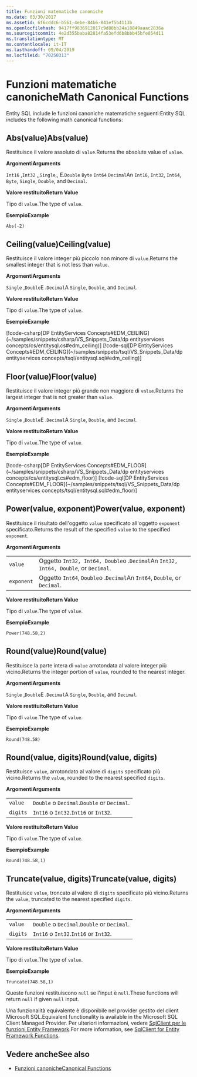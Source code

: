 ```yaml
---
title: Funzioni matematiche canoniche
ms.date: 03/30/2017
ms.assetid: 6f6cddc6-b561-4ebe-84b6-841ef5b4113b
ms.openlocfilehash: 9417ff9836912017c9d88bb24a18849aaac2836a
ms.sourcegitcommit: 4e2d355baba82814fa53efd6b8bbb45bfe054d11
ms.translationtype: MT
ms.contentlocale: it-IT
ms.lasthandoff: 09/04/2019
ms.locfileid: "70250313"
---
```

# <a name="math-canonical-functions"></a><span data-ttu-id="135b3-102">Funzioni matematiche canoniche</span><span class="sxs-lookup"><span data-stu-id="135b3-102">Math Canonical Functions</span></span>

<span data-ttu-id="135b3-103">Entity SQL include le funzioni canoniche matematiche seguenti:</span><span class="sxs-lookup"><span data-stu-id="135b3-103">Entity SQL includes the following math canonical functions:</span></span>
  
## <a name="absvalue"></a><span data-ttu-id="135b3-104">Abs(value)</span><span class="sxs-lookup"><span data-stu-id="135b3-104">Abs(value)</span></span>

<span data-ttu-id="135b3-105">Restituisce il valore assoluto di `value`.</span><span class="sxs-lookup"><span data-stu-id="135b3-105">Returns the absolute value of `value`.</span></span>

<span data-ttu-id="135b3-106">**Argomenti**</span><span class="sxs-lookup"><span data-stu-id="135b3-106">**Arguments**</span></span>

<span data-ttu-id="135b3-107">`Int16` ,`Int32` ,,`Single`,, E.`Double` `Byte` `Int64` `Decimal`</span><span class="sxs-lookup"><span data-stu-id="135b3-107">An `Int16`, `Int32`, `Int64`, `Byte`, `Single`, `Double`, and `Decimal`.</span></span>

<span data-ttu-id="135b3-108">**Valore restituito**</span><span class="sxs-lookup"><span data-stu-id="135b3-108">**Return Value**</span></span>

<span data-ttu-id="135b3-109">Tipo di `value`.</span><span class="sxs-lookup"><span data-stu-id="135b3-109">The type of `value`.</span></span>

<span data-ttu-id="135b3-110">**Esempio**</span><span class="sxs-lookup"><span data-stu-id="135b3-110">**Example**</span></span>

`Abs(-2)`

## <a name="ceilingvalue"></a><span data-ttu-id="135b3-111">Ceiling(value)</span><span class="sxs-lookup"><span data-stu-id="135b3-111">Ceiling(value)</span></span>

<span data-ttu-id="135b3-112">Restituisce il valore integer più piccolo non minore di `value`.</span><span class="sxs-lookup"><span data-stu-id="135b3-112">Returns the smallest integer that is not less than `value`.</span></span>

<span data-ttu-id="135b3-113">**Argomenti**</span><span class="sxs-lookup"><span data-stu-id="135b3-113">**Arguments**</span></span>

<span data-ttu-id="135b3-114">`Single` ,`Double`E .`Decimal`</span><span class="sxs-lookup"><span data-stu-id="135b3-114">A `Single`, `Double`, and `Decimal`.</span></span>

<span data-ttu-id="135b3-115">**Valore restituito**</span><span class="sxs-lookup"><span data-stu-id="135b3-115">**Return Value**</span></span>

<span data-ttu-id="135b3-116">Tipo di `value`.</span><span class="sxs-lookup"><span data-stu-id="135b3-116">The type of `value`.</span></span>

<span data-ttu-id="135b3-117">**Esempio**</span><span class="sxs-lookup"><span data-stu-id="135b3-117">**Example**</span></span>

[!code-csharp[DP EntityServices Concepts#EDM_CEILING](~/samples/snippets/csharp/VS_Snippets_Data/dp entityservices concepts/cs/entitysql.cs#edm_ceiling)]
[!code-sql[DP EntityServices Concepts#EDM_CEILING](~/samples/snippets/tsql/VS_Snippets_Data/dp entityservices concepts/tsql/entitysql.sql#edm_ceiling)]

## <a name="floorvalue"></a><span data-ttu-id="135b3-118">Floor(value)</span><span class="sxs-lookup"><span data-stu-id="135b3-118">Floor(value)</span></span>

<span data-ttu-id="135b3-119">Restituisce il valore integer più grande non maggiore di `value`.</span><span class="sxs-lookup"><span data-stu-id="135b3-119">Returns the largest integer that is not greater than `value`.</span></span>

<span data-ttu-id="135b3-120">**Argomenti**</span><span class="sxs-lookup"><span data-stu-id="135b3-120">**Arguments**</span></span>

<span data-ttu-id="135b3-121">`Single` ,`Double`E .`Decimal`</span><span class="sxs-lookup"><span data-stu-id="135b3-121">A `Single`, `Double`, and `Decimal`.</span></span>

<span data-ttu-id="135b3-122">**Valore restituito**</span><span class="sxs-lookup"><span data-stu-id="135b3-122">**Return Value**</span></span>

<span data-ttu-id="135b3-123">Tipo di `value`.</span><span class="sxs-lookup"><span data-stu-id="135b3-123">The type of `value`.</span></span>

<span data-ttu-id="135b3-124">**Esempio**</span><span class="sxs-lookup"><span data-stu-id="135b3-124">**Example**</span></span>

[!code-csharp[DP EntityServices Concepts#EDM_FLOOR](~/samples/snippets/csharp/VS_Snippets_Data/dp entityservices concepts/cs/entitysql.cs#edm_floor)]
[!code-sql[DP EntityServices Concepts#EDM_FLOOR](~/samples/snippets/tsql/VS_Snippets_Data/dp entityservices concepts/tsql/entitysql.sql#edm_floor)]

## <a name="powervalue-exponent"></a><span data-ttu-id="135b3-125">Power(value, exponent)</span><span class="sxs-lookup"><span data-stu-id="135b3-125">Power(value, exponent)</span></span>

<span data-ttu-id="135b3-126">Restituisce il risultato dell'oggetto `value` specificato all'oggetto `exponent` specificato.</span><span class="sxs-lookup"><span data-stu-id="135b3-126">Returns the result of the specified `value` to the specified `exponent`.</span></span>

<span data-ttu-id="135b3-127">**Argomenti**</span><span class="sxs-lookup"><span data-stu-id="135b3-127">**Arguments**</span></span>

|  |  |
|--|--|
|`value` | <span data-ttu-id="135b3-128">Oggetto `Int32, Int64, Double`o .`Decimal`</span><span class="sxs-lookup"><span data-stu-id="135b3-128">An `Int32, Int64, Double`, or `Decimal`.</span></span> |
|`exponent` | <span data-ttu-id="135b3-129">Oggetto `Int64`, `Double`o .`Decimal`</span><span class="sxs-lookup"><span data-stu-id="135b3-129">An `Int64`, `Double`, or `Decimal`.</span></span> |

<span data-ttu-id="135b3-130">**Valore restituito**</span><span class="sxs-lookup"><span data-stu-id="135b3-130">**Return Value**</span></span>

<span data-ttu-id="135b3-131">Tipo di `value`.</span><span class="sxs-lookup"><span data-stu-id="135b3-131">The type of `value`.</span></span>

<span data-ttu-id="135b3-132">**Esempio**</span><span class="sxs-lookup"><span data-stu-id="135b3-132">**Example**</span></span>

`Power(748.58,2)`

## <a name="roundvalue"></a><span data-ttu-id="135b3-133">Round(value)</span><span class="sxs-lookup"><span data-stu-id="135b3-133">Round(value)</span></span>

<span data-ttu-id="135b3-134">Restituisce la parte intera di `value` arrotondata al valore integer più vicino.</span><span class="sxs-lookup"><span data-stu-id="135b3-134">Returns the integer portion of `value`, rounded to the nearest integer.</span></span>

<span data-ttu-id="135b3-135">**Argomenti**</span><span class="sxs-lookup"><span data-stu-id="135b3-135">**Arguments**</span></span>

<span data-ttu-id="135b3-136">`Single` ,`Double`E .`Decimal`</span><span class="sxs-lookup"><span data-stu-id="135b3-136">A `Single`, `Double`, and `Decimal`.</span></span>

<span data-ttu-id="135b3-137">**Valore restituito**</span><span class="sxs-lookup"><span data-stu-id="135b3-137">**Return Value**</span></span>

<span data-ttu-id="135b3-138">Tipo di `value`.</span><span class="sxs-lookup"><span data-stu-id="135b3-138">The type of `value`.</span></span>

<span data-ttu-id="135b3-139">**Esempio**</span><span class="sxs-lookup"><span data-stu-id="135b3-139">**Example**</span></span>

`Round(748.58)`

## <a name="roundvalue-digits"></a><span data-ttu-id="135b3-140">Round(value, digits)</span><span class="sxs-lookup"><span data-stu-id="135b3-140">Round(value, digits)</span></span>

<span data-ttu-id="135b3-141">Restituisce `value`, arrotondato al valore di `digits` specificato più vicino.</span><span class="sxs-lookup"><span data-stu-id="135b3-141">Returns the `value`, rounded to the nearest specified `digits`.</span></span>

<span data-ttu-id="135b3-142">**Argomenti**</span><span class="sxs-lookup"><span data-stu-id="135b3-142">**Arguments**</span></span>

|  |  |
|--|--|
|`value`|<span data-ttu-id="135b3-143">`Double` o `Decimal`.</span><span class="sxs-lookup"><span data-stu-id="135b3-143">`Double` or `Decimal`.</span></span>|
|`digits`|<span data-ttu-id="135b3-144">`Int16` o `Int32`.</span><span class="sxs-lookup"><span data-stu-id="135b3-144">`Int16` or `Int32`.</span></span>|

<span data-ttu-id="135b3-145">**Valore restituito**</span><span class="sxs-lookup"><span data-stu-id="135b3-145">**Return Value**</span></span>

<span data-ttu-id="135b3-146">Tipo di `value`.</span><span class="sxs-lookup"><span data-stu-id="135b3-146">The type of `value`.</span></span>

<span data-ttu-id="135b3-147">**Esempio**</span><span class="sxs-lookup"><span data-stu-id="135b3-147">**Example**</span></span>

`Round(748.58,1)`

## <a name="truncatevalue-digits"></a><span data-ttu-id="135b3-148">Truncate(value, digits)</span><span class="sxs-lookup"><span data-stu-id="135b3-148">Truncate(value, digits)</span></span>

<span data-ttu-id="135b3-149">Restituisce `value`, troncato al valore di `digits` specificato più vicino.</span><span class="sxs-lookup"><span data-stu-id="135b3-149">Returns the `value`, truncated to the nearest specified `digits`.</span></span>

<span data-ttu-id="135b3-150">**Argomenti**</span><span class="sxs-lookup"><span data-stu-id="135b3-150">**Arguments**</span></span>

|  |  |
|--|--|
|`value`|<span data-ttu-id="135b3-151">`Double` o `Decimal`.</span><span class="sxs-lookup"><span data-stu-id="135b3-151">`Double` or `Decimal`.</span></span>|
|`digits`|<span data-ttu-id="135b3-152">`Int16` o `Int32`.</span><span class="sxs-lookup"><span data-stu-id="135b3-152">`Int16` or `Int32`.</span></span>|

<span data-ttu-id="135b3-153">**Valore restituito**</span><span class="sxs-lookup"><span data-stu-id="135b3-153">**Return Value**</span></span>

<span data-ttu-id="135b3-154">Tipo di `value`.</span><span class="sxs-lookup"><span data-stu-id="135b3-154">The type of `value`.</span></span>

<span data-ttu-id="135b3-155">**Esempio**</span><span class="sxs-lookup"><span data-stu-id="135b3-155">**Example**</span></span>

`Truncate(748.58,1)`  
  
 <span data-ttu-id="135b3-156">Queste funzioni restituiscono `null` se l'input è `null`.</span><span class="sxs-lookup"><span data-stu-id="135b3-156">These functions will return `null` if given `null` input.</span></span>  
  
 <span data-ttu-id="135b3-157">Una funzionalità equivalente è disponibile nel provider gestito del client Microsoft SQL.</span><span class="sxs-lookup"><span data-stu-id="135b3-157">Equivalent functionality is available in the Microsoft SQL Client Managed Provider.</span></span> <span data-ttu-id="135b3-158">Per ulteriori informazioni, vedere [SqlClient per le funzioni Entity Framework](../sqlclient-for-ef-functions.md).</span><span class="sxs-lookup"><span data-stu-id="135b3-158">For more information, see [SqlClient for Entity Framework Functions](../sqlclient-for-ef-functions.md).</span></span>  
  
## <a name="see-also"></a><span data-ttu-id="135b3-159">Vedere anche</span><span class="sxs-lookup"><span data-stu-id="135b3-159">See also</span></span>

- [<span data-ttu-id="135b3-160">Funzioni canoniche</span><span class="sxs-lookup"><span data-stu-id="135b3-160">Canonical Functions</span></span>](canonical-functions.md)
